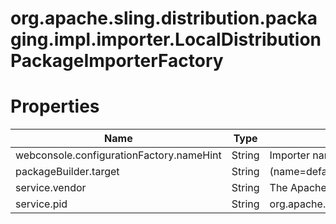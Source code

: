 # org.apache.sling.distribution.packaging.impl.importer.LocalDistributionPackageImporterFactory

# Properties

| Name | Type | Value |
| ---- | ---- | ----- |
| webconsole.configurationFactory.nameHint | String | Importer name: {name} |
| packageBuilder.target | String | (name=default) |
| service.vendor | String | The Apache Software Foundation |
| service.pid | String | org.apache.sling.distribution.packaging.impl.importer.LocalDistributionPackageImporterFactory |
